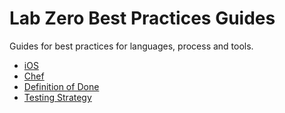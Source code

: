 # Lab Zero Best Practices Guides 
Guides for best practices for languages, process and tools.

- [iOS](https://github.com/labzero/guides/blob/master/languages/ios)
- [Chef](https://github.com/labzero/guides/blob/master/devops/chef)
- [Definition of Done](https://github.com/labzero/guides/blob/master/process/dod.md)
- [Testing Strategy](https://github.com/labzero/guides/blob/master/process/testing_strategy.md)
